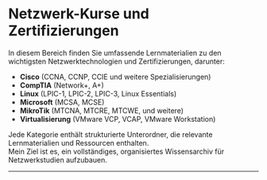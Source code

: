 # Netzwerk-Kurse und Zertifizierungen

In diesem Bereich finden Sie umfassende Lernmaterialien zu den wichtigsten Netzwerktechnologien und Zertifizierungen, darunter:

- **Cisco** (CCNA, CCNP, CCIE und weitere Spezialisierungen)
- **CompTIA** (Network+, A+)
- **Linux** (LPIC-1, LPIC-2, LPIC-3, Linux Essentials)
- **Microsoft** (MCSA, MCSE)
- **MikroTik** (MTCNA, MTCRE, MTCWE, und weitere)
- **Virtualisierung** (VMware VCP, VCAP, VMware Workstation)

Jede Kategorie enthält strukturierte Unterordner, die relevante Lernmaterialien und Ressourcen enthalten.  
Mein Ziel ist es, ein vollständiges, organisiertes Wissensarchiv für Netzwerkstudien aufzubauen.

---
